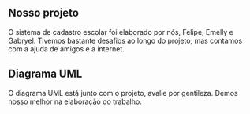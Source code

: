 ## Nosso projeto

O sistema de cadastro escolar foi elaborado por nós, Felipe, Emelly e Gabryel.
Tivemos bastante desafios ao longo do projeto, mas contamos com a ajuda de amigos e a internet.

## Diagrama UML

O diagrama UML está junto com o projeto, avalie por gentileza.
Demos nosso melhor na elaboração do trabalho.